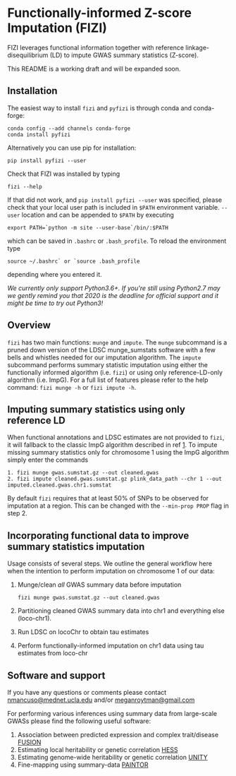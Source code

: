# Functionally-informed Z-score Imputation (FIZI)
FIZI leverages functional information together with reference linkage-disequilibrium (LD) to
impute GWAS summary statistics (Z-score).

This README is a working draft and will be expanded soon.

[//]: # (This repository serves as the home for the python implementation of the algorithm described in XX.)

Installation
----
The easiest way to install `fizi` and `pyfizi` is through conda and conda-forge:

    conda config --add channels conda-forge
    conda install pyfizi
    
Alternatively you can use pip for installation:

    pip install pyfizi --user
    
Check that FIZI was installed by typing

    fizi --help

If that did not work, and `pip install pyfizi --user` was specified, please check that your local user path is included in
`$PATH` environment variable. `--user` location and can be appended to `$PATH`
by executing

    export PATH=`python -m site --user-base`/bin/:$PATH
    
which can be saved in `.bashrc` or `.bash_profile`. To reload the environment type
    
    source ~/.bashrc` or `source .bash_profile 

depending where you entered it.

*We currently only support Python3.6+. If you're still using Python2.7 may we _gently_ remind you that 2020 is the deadline for official support and it might be time to try out Python3!*

Overview
--------
`fizi` has two main functions: `munge` and `impute`. The `munge` subcommand is a pruned down version of the LDSC munge_sumstats software with a few bells and whistles needed for our imputation algorithm. The `impute` subcommand performs summary statistic imputation using either the functionally informed algorithm (i.e. `fizi`) or using only reference-LD-only algorithm (i.e. ImpG). For a full list of features please refer to the help command: `fizi munge -h` or `fizi impute -h`. 

Imputing summary statistics using only reference LD
------
When functional annotations and LDSC estimates are not provided to `fizi`, it will fallback to the classic ImpG
algorithm described in ref [1]. To impute missing summary statistics only for chromosome 1 using the ImpG algorithm 
simply enter the commands

    1. fizi munge gwas.sumstat.gz --out cleaned.gwas
    2. fizi impute cleaned.gwas.sumstat.gz plink_data_path --chr 1 --out imputed.cleaned.gwas.chr1.sumstat

By default `fizi` requires that at least 50% of SNPs to be observed for imputation at a region. This can be changed with the `--min-prop PROP` flag in step 2.

Incorporating functional data to improve summary statistics imputation
-----
Usage consists of several steps. We outline the general workflow here when the intention to perform imputation on
chromosome 1 of our data:

1. Munge/clean _all_ GWAS summary data before imputation

    `fizi munge gwas.sumstat.gz --out cleaned.gwas`

2. Partitioning cleaned GWAS summary data into chr1 and everything else (loco-chr1).
3. Run LDSC on locoChr to obtain tau estimates
4. Perform functionally-informed imputation on chr1 data using tau estimates from loco-chr

Software and support
-----
If you have any questions or comments please contact nmancuso@mednet.ucla.edu and/or meganroytman@gmail.com

For performing various inferences using summary data from large-scale GWASs please find the following useful software:

1. Association between predicted expression and complex trait/disease [FUSION](https://github.com/gusevlab/fusion_twas)
2. Estimating local heritability or genetic correlation [HESS](https://github.com/huwenboshi/hess)
3. Estimating genome-wide heritability or genetic correlation [UNITY](https://github.com/bogdanlab/UNITY)
4. Fine-mapping using summary-data [PAINTOR](https://github.com/gkichaev/PAINTOR_V3.0)

[1]: https://academic.oup.com/bioinformatics/article/30/20/2906/2422225
